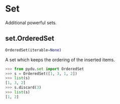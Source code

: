 # Set

Additional powerful sets.

## set.OrderedSet
```python
OrderedSet(iterable=None)
```

  A set which keeps the ordering of the inserted items.

```python
>>> from pydu.set import OrderedSet
>>> s = OrderedSet([1, 3, 1, 2])
>>> list(s)
[1, 3, 2]
>>> s.discard(3)
>>> list(s)
[1, 2]
```
